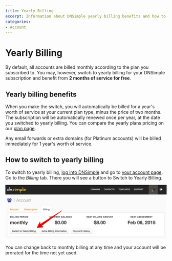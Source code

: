 ```yaml
---
title: Yearly Billing
excerpt: Information about DNSimple yearly billing benefits and how to activate it.
categories:
- Account
---
```


# Yearly Billing

By default, all accounts are billed monthly according to the plan you subscribed to. You may, however, switch to yearly billing for your DNSimple subscription and benefit from **2 months of service for free**.


## Yearly billing benefits

When you make the switch, you will automatically be billed for a year's worth of service at your current plan type, minus the price of two months. The subscription will be automatically renewed once per year, at the date you switched to yearly billing. You can compare the yearly plans pricing on our [plan page](https://dnsimple.com/pricing).

<info>
Any email forwards or extra domains (for Platinum accounts) will be billed immediately for 1 year's worth of service.
</info>


## How to switch to yearly billing

To switch to yearly billing, [log into DNSimple](https://dnsimple.com/login) and go to [your account page](https://dnsimple.com/account). Go to the *Billing* tab. There you will see a button to Switch to Yearly Billing.

![Switch to Yearly Billing](/files/switch-to-yearly-billing.jpg)

You can change back to monthly billing at any time and your account will be prorated for the time not yet used.
